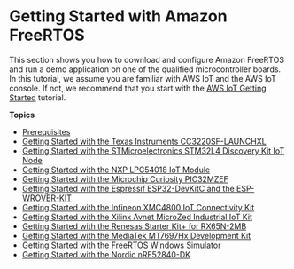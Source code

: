 # Getting Started with Amazon FreeRTOS<a name="freertos-getting-started"></a>

This section shows you how to download and configure Amazon FreeRTOS and run a demo application on one of the qualified microcontroller boards\. In this tutorial, we assume you are familiar with AWS IoT and the AWS IoT console\. If not, we recommend that you start with the [AWS IoT Getting Started](http://docs.aws.amazon.com/iot/latest/developerguide/iot-gs.html) tutorial\.

**Topics**
+ [Prerequisites](freertos-prereqs.md)
+ [Getting Started with the Texas Instruments CC3220SF\-LAUNCHXL](getting_started_ti.md)
+ [Getting Started with the STMicroelectronics STM32L4 Discovery Kit IoT Node](getting_started_st.md)
+ [Getting Started with the NXP LPC54018 IoT Module](getting_started_nxp.md)
+ [Getting Started with the Microchip Curiosity PIC32MZEF](getting_started_mch.md)
+ [Getting Started with the Espressif ESP32\-DevKitC and the ESP\-WROVER\-KIT](getting_started_espressif.md)
+ [Getting Started with the Infineon XMC4800 IoT Connectivity Kit](getting_started_infineon.md)
+ [Getting Started with the Xilinx Avnet MicroZed Industrial IoT Kit](getting_started_xilinx.md)
+ [Getting Started with the Renesas Starter Kit\+ for RX65N\-2MB](getting_started_renesas.md)
+ [Getting Started with the MediaTek MT7697Hx Development Kit](getting_started_mediatek.md)
+ [Getting Started with the FreeRTOS Windows Simulator](getting_started_windows.md)
+ [Getting Started with the Nordic nRF52840\-DK](getting_started_nordic.md)